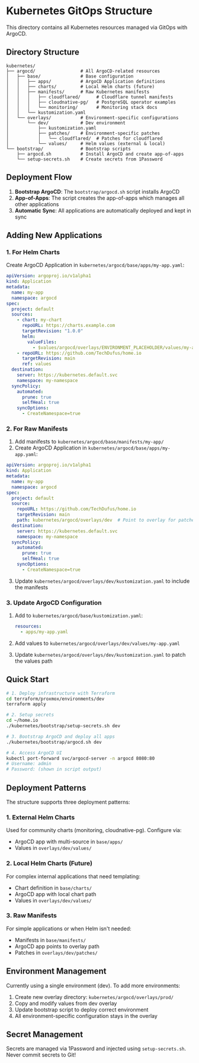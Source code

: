 # Kubernetes GitOps Structure

This directory contains all Kubernetes resources managed via GitOps with ArgoCD.

## Directory Structure

```
kubernetes/
├── argocd/                 # All ArgoCD-related resources
│   ├── base/               # Base configuration
│   │   ├── apps/           # ArgoCD Application definitions
│   │   ├── charts/         # Local Helm charts (future)
│   │   ├── manifests/      # Raw Kubernetes manifests
│   │   │   ├── cloudflared/      # Cloudflare tunnel manifests
│   │   │   ├── cloudnative-pg/   # PostgreSQL operator examples
│   │   │   └── monitoring/       # Monitoring stack docs
│   │   └── kustomization.yaml
│   └── overlays/           # Environment-specific configurations
│       └── dev/            # Dev environment
│           ├── kustomization.yaml
│           ├── patches/    # Environment-specific patches
│           │   └── cloudflared/  # Patches for cloudflared
│           └── values/     # Helm values (external & local)
└── bootstrap/              # Bootstrap scripts
    ├── argocd.sh           # Install ArgoCD and create app-of-apps
    └── setup-secrets.sh    # Create secrets from 1Password
```

## Deployment Flow

1. **Bootstrap ArgoCD**: The `bootstrap/argocd.sh` script installs ArgoCD
2. **App-of-Apps**: The script creates the app-of-apps which manages all other applications
3. **Automatic Sync**: All applications are automatically deployed and kept in sync

## Adding New Applications

### 1. For Helm Charts

Create ArgoCD Application in `kubernetes/argocd/base/apps/my-app.yaml`:
```yaml
apiVersion: argoproj.io/v1alpha1
kind: Application
metadata:
  name: my-app
  namespace: argocd
spec:
  project: default
  sources:
    - chart: my-chart
      repoURL: https://charts.example.com
      targetRevision: "1.0.0"
      helm:
        valueFiles:
          - $values/argocd/overlays/ENVIRONMENT_PLACEHOLDER/values/my-app.yaml
    - repoURL: https://github.com/TechDufus/home.io
      targetRevision: main
      ref: values
  destination:
    server: https://kubernetes.default.svc
    namespace: my-namespace
  syncPolicy:
    automated:
      prune: true
      selfHeal: true
    syncOptions:
      - CreateNamespace=true
```

### 2. For Raw Manifests

1. Add manifests to `kubernetes/argocd/base/manifests/my-app/`
2. Create ArgoCD Application in `kubernetes/argocd/base/apps/my-app.yaml`:
```yaml
apiVersion: argoproj.io/v1alpha1
kind: Application
metadata:
  name: my-app
  namespace: argocd
spec:
  project: default
  source:
    repoURL: https://github.com/TechDufus/home.io
    targetRevision: main
    path: kubernetes/argocd/overlays/dev  # Point to overlay for patched manifests
  destination:
    server: https://kubernetes.default.svc
    namespace: my-namespace
  syncPolicy:
    automated:
      prune: true
      selfHeal: true
    syncOptions:
      - CreateNamespace=true
```
3. Update `kubernetes/argocd/overlays/dev/kustomization.yaml` to include the manifests

### 3. Update ArgoCD Configuration

1. Add to `kubernetes/argocd/base/kustomization.yaml`:
   ```yaml
   resources:
     - apps/my-app.yaml
   ```

2. Add values to `kubernetes/argocd/overlays/dev/values/my-app.yaml`

3. Update `kubernetes/argocd/overlays/dev/kustomization.yaml` to patch the values path

## Quick Start

```bash
# 1. Deploy infrastructure with Terraform
cd terraform/proxmox/environments/dev
terraform apply

# 2. Setup secrets
cd ~/home.io
./kubernetes/bootstrap/setup-secrets.sh dev

# 3. Bootstrap ArgoCD and deploy all apps
./kubernetes/bootstrap/argocd.sh dev

# 4. Access ArgoCD UI
kubectl port-forward svc/argocd-server -n argocd 8080:80
# Username: admin
# Password: (shown in script output)
```

## Deployment Patterns

The structure supports three deployment patterns:

### 1. External Helm Charts
Used for community charts (monitoring, cloudnative-pg). Configure via:
- ArgoCD app with multi-source in `base/apps/`
- Values in `overlays/dev/values/`

### 2. Local Helm Charts (Future)
For complex internal applications that need templating:
- Chart definition in `base/charts/`
- ArgoCD app with local chart path
- Values in `overlays/dev/values/`

### 3. Raw Manifests
For simple applications or when Helm isn't needed:
- Manifests in `base/manifests/`
- ArgoCD app points to overlay path
- Patches in `overlays/dev/patches/`

## Environment Management

Currently using a single environment (dev). To add more environments:

1. Create new overlay directory: `kubernetes/argocd/overlays/prod/`
2. Copy and modify values from dev overlay
3. Update bootstrap script to deploy correct environment
4. All environment-specific configuration stays in the overlay

## Secret Management

Secrets are managed via 1Password and injected using `setup-secrets.sh`. Never commit secrets to Git!